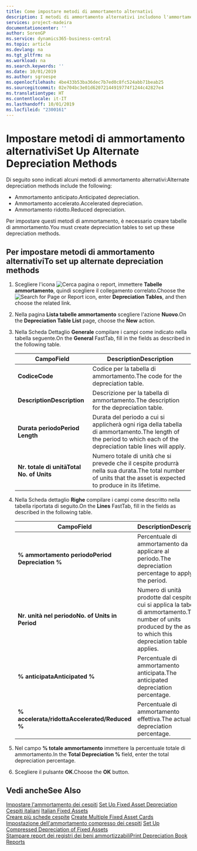 ```yaml
---
title: Come impostare metodi di ammortamento alternativi
description: I metodi di ammortamento alternativi includono l'ammortamento anticipato, accelerato e ridotto.
services: project-madeira
documentationcenter: ''
author: SorenGP
ms.service: dynamics365-business-central
ms.topic: article
ms.devlang: na
ms.tgt_pltfrm: na
ms.workload: na
ms.search.keywords: ''
ms.date: 10/01/2019
ms.author: sgroespe
ms.openlocfilehash: 4be433b53ba36dec7b7ed0c8fc524abb71beab25
ms.sourcegitcommit: 02e704bc3e01d62072144919774f1244c42827e4
ms.translationtype: HT
ms.contentlocale: it-IT
ms.lasthandoff: 10/01/2019
ms.locfileid: "2300161"
---
```

# <a name="set-up-alternate-depreciation-methods"></a><span data-ttu-id="b17ef-103">Impostare metodi di ammortamento alternativi</span><span class="sxs-lookup"><span data-stu-id="b17ef-103">Set Up Alternate Depreciation Methods</span></span>
<span data-ttu-id="b17ef-104">Di seguito sono indicati alcuni metodi di ammortamento alternativi:</span><span class="sxs-lookup"><span data-stu-id="b17ef-104">Alternate depreciation methods include the following:</span></span>  

- <span data-ttu-id="b17ef-105">Ammortamento anticipato.</span><span class="sxs-lookup"><span data-stu-id="b17ef-105">Anticipated depreciation.</span></span>  
- <span data-ttu-id="b17ef-106">Ammortamento accelerato.</span><span class="sxs-lookup"><span data-stu-id="b17ef-106">Accelerated depreciation.</span></span>  
- <span data-ttu-id="b17ef-107">Ammortamento ridotto.</span><span class="sxs-lookup"><span data-stu-id="b17ef-107">Reduced depreciation.</span></span>  

<span data-ttu-id="b17ef-108">Per impostare questi metodi di ammortamento, è necessario creare tabelle di ammortamento.</span><span class="sxs-lookup"><span data-stu-id="b17ef-108">You must create depreciation tables to set up these depreciation methods.</span></span>  

## <a name="to-set-up-alternate-depreciation-methods"></a><span data-ttu-id="b17ef-109">Per impostare metodi di ammortamento alternativi</span><span class="sxs-lookup"><span data-stu-id="b17ef-109">To set up alternate depreciation methods</span></span>  

1.  <span data-ttu-id="b17ef-110">Scegliere l'icona ![Cerca pagina o report](../../media/ui-search/search_small.png "icona Cerca pagina o report"), immettere **Tabelle ammortamento**, quindi scegliere il collegamento correlato.</span><span class="sxs-lookup"><span data-stu-id="b17ef-110">Choose the ![Search for Page or Report](../../media/ui-search/search_small.png "Search for Page or Report icon") icon, enter **Depreciation Tables**, and then choose the related link.</span></span>  
2.  <span data-ttu-id="b17ef-111">Nella pagina **Lista tabelle ammortamento** scegliere l'azione **Nuovo**.</span><span class="sxs-lookup"><span data-stu-id="b17ef-111">On the **Depreciation Table List** page, choose the **New** action.</span></span>  
3.  <span data-ttu-id="b17ef-112">Nella Scheda Dettaglio **Generale** compilare i campi come indicato nella tabella seguente.</span><span class="sxs-lookup"><span data-stu-id="b17ef-112">On the **General** FastTab, fill in the fields as described in the following table.</span></span>  

    |<span data-ttu-id="b17ef-113">Campo</span><span class="sxs-lookup"><span data-stu-id="b17ef-113">Field</span></span>|<span data-ttu-id="b17ef-114">Description</span><span class="sxs-lookup"><span data-stu-id="b17ef-114">Description</span></span>|  
    |---------------------------------|---------------------------------------|  
    |<span data-ttu-id="b17ef-115">**Codice**</span><span class="sxs-lookup"><span data-stu-id="b17ef-115">**Code**</span></span>|<span data-ttu-id="b17ef-116">Codice per la tabella di ammortamento.</span><span class="sxs-lookup"><span data-stu-id="b17ef-116">The code for the depreciation table.</span></span>|  
    |<span data-ttu-id="b17ef-117">**Description**</span><span class="sxs-lookup"><span data-stu-id="b17ef-117">**Description**</span></span>|<span data-ttu-id="b17ef-118">Descrizione per la tabella di ammortamento.</span><span class="sxs-lookup"><span data-stu-id="b17ef-118">The description for the depreciation table.</span></span>|  
    |<span data-ttu-id="b17ef-119">**Durata periodo**</span><span class="sxs-lookup"><span data-stu-id="b17ef-119">**Period Length**</span></span>|<span data-ttu-id="b17ef-120">Durata del periodo a cui si applicherà ogni riga della tabella di ammortamento.</span><span class="sxs-lookup"><span data-stu-id="b17ef-120">The length of the period to which each of the depreciation table lines will apply.</span></span>|  
    |<span data-ttu-id="b17ef-121">**Nr. totale di unità**</span><span class="sxs-lookup"><span data-stu-id="b17ef-121">**Total No. of Units**</span></span>|<span data-ttu-id="b17ef-122">Numero totale di unità che si prevede che il cespite produrrà nella sua durata.</span><span class="sxs-lookup"><span data-stu-id="b17ef-122">The total number of units that the asset is expected to produce in its lifetime.</span></span>|  

4.  <span data-ttu-id="b17ef-123">Nella Scheda dettaglio **Righe** compilare i campi come descritto nella tabella riportata di seguito.</span><span class="sxs-lookup"><span data-stu-id="b17ef-123">On the **Lines** FastTab, fill in the fields as described in the following table.</span></span>  

    |<span data-ttu-id="b17ef-124">Campo</span><span class="sxs-lookup"><span data-stu-id="b17ef-124">Field</span></span>|<span data-ttu-id="b17ef-125">Description</span><span class="sxs-lookup"><span data-stu-id="b17ef-125">Description</span></span>|  
    |---------------------------------|---------------------------------------|  
    |<span data-ttu-id="b17ef-126">**% ammortamento periodo**</span><span class="sxs-lookup"><span data-stu-id="b17ef-126">**Period Depreciation %**</span></span>|<span data-ttu-id="b17ef-127">Percentuale di ammortamento da applicare al periodo.</span><span class="sxs-lookup"><span data-stu-id="b17ef-127">The depreciation percentage to apply to the period.</span></span>|  
    |<span data-ttu-id="b17ef-128">**Nr. unità nel periodo**</span><span class="sxs-lookup"><span data-stu-id="b17ef-128">**No. of Units in Period**</span></span>|<span data-ttu-id="b17ef-129">Numero di unità prodotte dal cespite a cui si applica la tabella di ammortamento.</span><span class="sxs-lookup"><span data-stu-id="b17ef-129">The number of units produced by the asset to which this depreciation table applies.</span></span>|  
    |<span data-ttu-id="b17ef-130">**% anticipata**</span><span class="sxs-lookup"><span data-stu-id="b17ef-130">**Anticipated %**</span></span>|<span data-ttu-id="b17ef-131">Percentuale di ammortamento anticipata.</span><span class="sxs-lookup"><span data-stu-id="b17ef-131">The anticipated depreciation percentage.</span></span>|  
    |<span data-ttu-id="b17ef-132">**% accelerata/ridotta**</span><span class="sxs-lookup"><span data-stu-id="b17ef-132">**Accelerated/Reduced %**</span></span>|<span data-ttu-id="b17ef-133">Percentuale di ammortamento effettiva.</span><span class="sxs-lookup"><span data-stu-id="b17ef-133">The actual depreciation percentage.</span></span>|  

5.  <span data-ttu-id="b17ef-134">Nel campo **% totale ammortamento** immettere la percentuale totale di ammortamento.</span><span class="sxs-lookup"><span data-stu-id="b17ef-134">In the **Total Depreciation %** field, enter the total depreciation percentage.</span></span>  
6.  <span data-ttu-id="b17ef-135">Scegliere il pulsante **OK**.</span><span class="sxs-lookup"><span data-stu-id="b17ef-135">Choose the **OK** button.</span></span>  

## <a name="see-also"></a><span data-ttu-id="b17ef-136">Vedi anche</span><span class="sxs-lookup"><span data-stu-id="b17ef-136">See Also</span></span>  
 <span data-ttu-id="b17ef-137">[Impostare l'ammortamento dei cespiti](../../fa-how-setup-depreciation.md) </span><span class="sxs-lookup"><span data-stu-id="b17ef-137">[Set Up Fixed Asset Depreciation](../../fa-how-setup-depreciation.md) </span></span>  
 <span data-ttu-id="b17ef-138">[Cespiti italiani](italian-fixed-assets.md) </span><span class="sxs-lookup"><span data-stu-id="b17ef-138">[Italian Fixed Assets](italian-fixed-assets.md) </span></span>  
 <span data-ttu-id="b17ef-139">[Creare più schede cespite](how-to-create-multiple-fixed-asset-cards.md) </span><span class="sxs-lookup"><span data-stu-id="b17ef-139">[Create Multiple Fixed Asset Cards](how-to-create-multiple-fixed-asset-cards.md) </span></span>  
 <span data-ttu-id="b17ef-140">[Impostazione dell'ammortamento compresso dei cespiti](how-to-set-up-compressed-depreciation-of-fixed-assets.md) </span><span class="sxs-lookup"><span data-stu-id="b17ef-140">[Set Up Compressed Depreciation of Fixed Assets](how-to-set-up-compressed-depreciation-of-fixed-assets.md) </span></span>  
 [<span data-ttu-id="b17ef-141">Stampare report dei registri dei beni ammortizzabili</span><span class="sxs-lookup"><span data-stu-id="b17ef-141">Print Depreciation Book Reports</span></span>](how-to-print-depreciation-book-reports.md)
